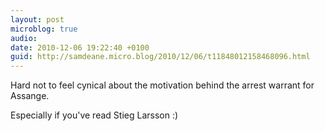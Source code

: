 ```yaml
---
layout: post
microblog: true
audio: 
date: 2010-12-06 19:22:40 +0100
guid: http://samdeane.micro.blog/2010/12/06/t11848012158468096.html
---
```

Hard not to feel cynical about the motivation behind the arrest warrant for Assange.

Especially if you've read Stieg Larsson :)
